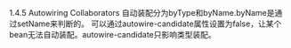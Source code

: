 1.4.5   Autowiring Collaborators
自动装配分为byType和byName.byName是通过setName来判断的。
可以通过autowire-candidate属性设置为false，让某个bean无法自动装配。autowire-candidate只影响类型装配。